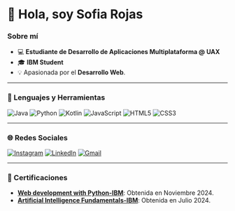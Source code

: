 # 👋 Hola, soy Sofia Rojas

### Sobre mí
- 💻 **Estudiante de Desarrollo de Aplicaciones Multiplataforma @ UAX**
- 🎓 **IBM Student**
- 💡 Apasionada por el **Desarrollo Web**.

---

### 🚀 Lenguajes y Herramientas
![Java](https://img.shields.io/badge/-Java-007396?logo=java&logoColor=white&style=flat-square)
![Python](https://img.shields.io/badge/-Python-3776AB?logo=python&logoColor=white&style=flat-square)
![Kotlin](https://img.shields.io/badge/-Kotlin-0095D5?logo=kotlin&logoColor=white&style=flat-square)
![JavaScript](https://img.shields.io/badge/-JavaScript-F7DF1E?logo=javascript&logoColor=black&style=flat-square)
![HTML5](https://img.shields.io/badge/-HTML5-E34F26?logo=html5&logoColor=white&style=flat-square)
![CSS3](https://img.shields.io/badge/-CSS3-1572B6?logo=css3&logoColor=white&style=flat-square)


---

### 🌐 Redes Sociales
[![Instagram](https://img.shields.io/badge/-Instagram-E4405F?logo=instagram&logoColor=white&style=flat-square)](https://www.instagram.com/sophy_nrojas)
[![LinkedIn](https://img.shields.io/badge/-LinkedIn-0077B5?logo=linkedin&logoColor=white&style=flat-square)](https://www.linkedin.com/in/sof%C3%ADa-rojas-jorge-3aab61306/)
[![Gmail](https://img.shields.io/badge/-Gmail-D14836?logo=gmail&logoColor=white&style=flat-square)](mailto:sofiarojasc5@gmail.com)

---

### 📜 Certificaciones
- [**Web development with Python-IBM**](https://www.credly.com/badges/83b28906-8dc1-4fbd-b1b9-65d33477b236/linked_in_profile): Obtenida en Noviembre 2024.
- [**Artificial Intelligence Fundamentals-IBM**](https://www.credly.com/badges/ee223f61-7689-4d59-a716-b7420f7ba25d/linked_in_profile): Obtenida en Julio 2024.


